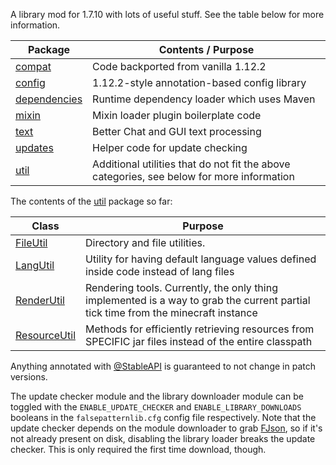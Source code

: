 A library mod for 1.7.10 with lots of useful stuff. See the table below for more information.

| Package                                                         | Contents / Purpose                                                                        |
|-----------------------------------------------------------------|-------------------------------------------------------------------------------------------|
| [compat](src/main/java/com/falsepattern/lib/compat)             | Code backported from vanilla 1.12.2                                                       |
| [config](src/main/java/com/falsepattern/lib/config)             | 1.12.2-style annotation-based config library                                              |
| [dependencies](src/main/java/com/falsepattern/lib/dependencies) | Runtime dependency loader which uses Maven                                                |
| [mixin](src/main/java/com/falsepattern/lib/mixin)               | Mixin loader plugin boilerplate code                                                      |
| [text](src/main/java/com/falsepattern/lib/text)                 | Better Chat and GUI text processing                                                       |
| [updates](src/main/java/com/falsepattern/lib/updates)           | Helper code for update checking                                                           |
| [util](src/main/java/com/falsepattern/lib/util)                 | Additional utilities that do not fit the above categories, see below for more information |

The contents of the [util](src/main/java/com/falsepattern/lib/util) package so far:

| Class                                                                     | Purpose                                                                                                                           |
|---------------------------------------------------------------------------|-----------------------------------------------------------------------------------------------------------------------------------|
| [FileUtil](src/main/java/com/falsepattern/lib/util/FileUtil.java)         | Directory and file utilities.                                                                                                     |
| [LangUtil](src/main/java/com/falsepattern/lib/util/LangUtil.java)         | Utility for having default language values defined inside code instead of lang files                                              |
| [RenderUtil](src/main/java/com/falsepattern/lib/util/RenderUtil.java)     | Rendering tools. Currently, the only thing implemented is a way to grab the current partial tick time from the minecraft instance |
| [ResourceUtil](src/main/java/com/falsepattern/lib/util/ResourceUtil.java) | Methods for efficiently retrieving resources from SPECIFIC jar files instead of the entire classpath                              |

Anything annotated with [@StableAPI](src/main/java/com/falsepattern/lib/StableAPI.java) is guaranteed to not change in patch versions.

The update checker module and the library downloader module can be toggled with the `ENABLE_UPDATE_CHECKER` and 
`ENABLE_LIBRARY_DOWNLOADS` booleans in the `falsepatternlib.cfg` config file respectively. Note that the update checker
depends on the module downloader to grab [FJson](https://github.com/FalsePattern/FJson), so if it's not already present
on disk, disabling the library loader breaks the update checker. This is only required the first time download, though.
